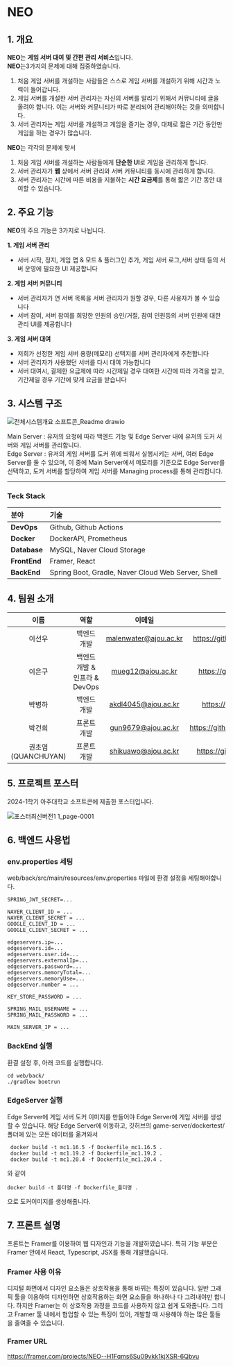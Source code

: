 # NEO
## 1. 개요
**NEO**는 **게임 서버 대여 및 간편 관리 서비스**입니다.   
**NEO**는3가지의 문제에 대해 집중하였습니다.
1. 처음 게임 서버를 개설하는 사람들은 스스로 게임 서버를 개설하기 위해 시간과 노력이 들어갑니다.
2. 게임 서버를 개설한 서버 관리자는 자신의 서버를 알리기 위해서 커뮤니티에 글을 올려야 합니다. 이는 서버와 커뮤니티가 따로 분리되어 관리해야하는 것을 의미합니다.
3. 서버 관리자는 게임 서버를 개설하고 게임을 즐기는 경우, 대체로 짧은 기간 동안만 게임을 하는 경우가 많습니다.

**NEO**는 각각의 문제에 맞서 
1. 처음 게임 서버를 개설하는 사람들에게 **단순한 UI**로 게임을 관리하게 합니다.
2. 서버 관리자가 **웹** 상에서 서버 관리와 서버 커뮤니티를 동시에 관리하게 합니다.
3. 서버 관리자는 시간에 따른 비용을 지불하는 **시간 요금제**를 통해 짧은 기간 동안 대여할 수 있습니다.

## 2. 주요 기능
**NEO**의 주요 기능은 3가지로 나뉩니다.

**1. 게임 서버 관리**
* 서버 시작, 정지, 게임 맵 & 모드 & 플러그인 추가, 게임 서버 로그,서버 상태 등의 서버 운영에 필요한 UI 제공합니다

**2. 게임 서버 커뮤니티**
* 서버 관리자가 연 서버 목록을 서버 관리자가 원할 경우, 다른 사용자가 볼 수 있습니다
* 서버 참여, 서버 참여를 희망한 인원의 승인/거절, 참여 인원등의 서버 인원에 대한 관리 UI를 제공합니다

**3. 게임 서버 대여**
* 저희가 선정한 게임 서버 용량(메모리) 선택지를 서버 관리자에게 추천합니다
* 서버 관리자가 사용했던 서버를 다시 대여 가능합니다
* 서버 대여시, 결제한 요금제에 따라 시간제일 경우 대여한 시간에 따라 가격을 받고, 기간제일 경우 기간에 맞게 요금을 받습니다

## 3. 시스템 구조

![전체시스템개요 소프트콘_Readme drawio](https://github.com/ajouNEO/NEO/assets/128200788/46e7d1d8-612e-4700-82de-f63dc49f0f50)

Main Server : 유저의 요청에 따라 백엔드 기능 및 Edge Server 내에 유저의 도커 서버와 게임 서버를 관리합니다.    
Edge Server : 유저의 게임 서버를 도커 위에 띄워서 실행시키는 서버, 여러 Edge Server를 둘 수 있으며, 이 중에 Main Server에서 메모리를 기준으로 Edge Server를 선택하고, 도커 서버를 할당하여 게임 서버를 Managing process를 통해 관리합니다.

***

### Teck Stack
|분야|기술|
|:---|:---|
|**DevOps**| Github, Github Actions|
|**Docker**| DockerAPI, Prometheus|
|**Database**|MySQL, Naver Cloud Storage|
|**FrontEnd**|Framer, React|
|**BackEnd**|Spring Boot, Gradle, Naver Cloud Web Server, Shell|

## 4. 팀원 소개

|이름|역할|이메일|깃허브|
|:---:|:---:|:---:|:---:|
|이선우|백엔드 개발|malenwater@ajou.ac.kr|https://github.com/malenwater|
|이은구|백엔드 개발 & 인프라 & DevOps|mueg12@ajou.ac.kr|https://github.com/mueg12|
|박병하|백엔드 개발|akdl4045@ajou.ac.kr|https://github.com/ArkBB|
|박건희|프론트 개발|gun9679@ajou.ac.kr|https://github.com/bobmari1004|
|권초염(QUANCHUYAN)|프론트 개발|shikuawo@ajou.ac.kr|https://github.com/shikuawo|

## 5. 프로젝트 포스터

2024-1학기 아주대학교 소프트콘에 제출한 포스터입니다.

![포스터최신버전1 1_page-0001](https://github.com/ajouNEO/NEO/assets/128200788/18021a57-b2b2-4406-8ea1-f3ddd0bf4024)

## 6. 백엔드 사용법 

### env.properties 세팅
 web/back/src/main/resources/env.properties 파일에 환경 설정을 세팅해야합니다.

    SPRING_JWT_SECRET=...

    NAVER_CLIENT_ID = ...
    NAVER_CLIENT_SECRET = ...
    GOOGLE_CLIENT_ID = ...
    GOOGLE_CLIENT_SECRET = ...

    edgeservers.ip=...
    edgeservers.id=...
    edgeservers.user.id=...
    edgeservers.externalIp=...
    edgeservers.password=...
    edgeservers.memoryTotal=...
    edgeservers.memoryUse=...
    edgeserver.number = ...
    
    KEY_STORE_PASSWORD = ...
    
    SPRING_MAIL_USERNAME = ...
    SPRING_MAIL_PASSWORD = ...
    
    MAIN_SERVER_IP = ...
    
### BackEnd 실행
 환결 설정 후, 아래 코드를 실행합니다.

    cd web/back/
    ./gradlew bootrun

### EdgeServer 실행
 Edge Server에 게임 서버 도커 이미지를 만들어야 Edge Server에 게임 서버를 생성할 수 있습니다.
 해당 Edge Server에 이동하고, 깃허브의 game-server/dockertest/ 폴더에 있는 모든 데이터를 옮겨와서
 
     docker build -t mc1.16.5 -f Dockerfile_mc1.16.5 .
     docker build -t mc1.19.2 -f Dockerfile_mc1.19.2 .
     docker build -t mc1.20.4 -f Dockerfile_mc1.20.4 .
     
와 같이

    docker build -t 폴더명 -f Dockerfile_폴더명 .
    
으로 도커이미지를 생성해줍니다.

## 7. 프론트 설명
프론트는 Framer를 이용하여 웹 디자인과 기능을 개발하였습니다.
특히 기능 부분은 Framer 안에서 React, Typescript, JSX를 통해 개발했습니다.

### Framer 사용 이유
디지털 화면에서 디자인 요소들은 상호작용을 통해 바뀌는 특징이 있습니다.
일반 그래픽 툴을 이용하여 디자인하면 상호작용하는 화면 요소들을 하나하나 다 그려내야만 합니다.
하지만 Framer는 이 상호작용 과정을 코드를 사용하지 않고 쉽게 도와줍니다.
그리고 Framer 툴 내에서 협업할 수 있는 특징이 있어, 개발할 때 사용해야 하는 많은 툴들을 줄여줄 수 있습니다.

### Framer URL
https://framer.com/projects/NEO--H1Fqms6Su09vkk1kjXSR-6Qbvu


